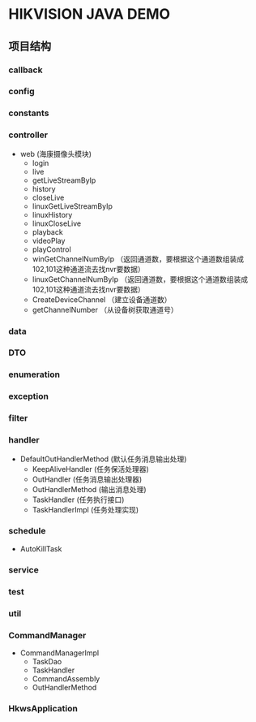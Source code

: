 # HIKVISION JAVA DEMO

## 项目结构

### callback
### config
### constants
### controller
- web (海康摄像头模块)
    - login
    - live
    - getLiveStreamByIp
    - history
    - closeLive
    - linuxGetLiveStreamByIp
    - linuxHistory
    - linuxCloseLive
    - playback
    - videoPlay
    - playControl
    - winGetChannelNumByIp （返回通道数，要根据这个通道数组装成 102,101这种通道流去找nvr要数据）
    - linuxGetChannelNumByIp （返回通道数，要根据这个通道数组装成 102,101这种通道流去找nvr要数据）
    - CreateDeviceChannel （建立设备通道数）
    - getChannelNumber （从设备树获取通道号）
    
    
### data
### DTO
### enumeration
### exception
### filter
### handler
- DefaultOutHandlerMethod (默认任务消息输出处理)
    - KeepAliveHandler (任务保活处理器)
    - OutHandler (任务消息输出处理器)
    - OutHandlerMethod (输出消息处理)
    - TaskHandler (任务执行接口)
    - TaskHandlerImpl (任务处理实现)

### schedule
- AutoKillTask

### service
### test 
### util
### CommandManager
- CommandManagerImpl
    - TaskDao
    - TaskHandler
    - CommandAssembly
    - OutHandlerMethod

### HkwsApplication
